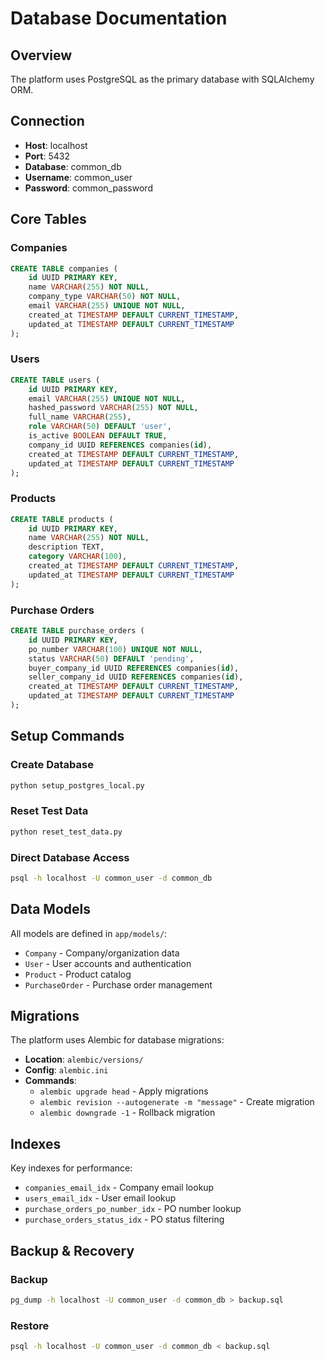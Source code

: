 # Database Documentation

## Overview
The platform uses PostgreSQL as the primary database with SQLAlchemy ORM.

## Connection
- **Host**: localhost
- **Port**: 5432
- **Database**: common_db
- **Username**: common_user
- **Password**: common_password

## Core Tables

### Companies
```sql
CREATE TABLE companies (
    id UUID PRIMARY KEY,
    name VARCHAR(255) NOT NULL,
    company_type VARCHAR(50) NOT NULL,
    email VARCHAR(255) UNIQUE NOT NULL,
    created_at TIMESTAMP DEFAULT CURRENT_TIMESTAMP,
    updated_at TIMESTAMP DEFAULT CURRENT_TIMESTAMP
);
```

### Users
```sql
CREATE TABLE users (
    id UUID PRIMARY KEY,
    email VARCHAR(255) UNIQUE NOT NULL,
    hashed_password VARCHAR(255) NOT NULL,
    full_name VARCHAR(255),
    role VARCHAR(50) DEFAULT 'user',
    is_active BOOLEAN DEFAULT TRUE,
    company_id UUID REFERENCES companies(id),
    created_at TIMESTAMP DEFAULT CURRENT_TIMESTAMP,
    updated_at TIMESTAMP DEFAULT CURRENT_TIMESTAMP
);
```

### Products
```sql
CREATE TABLE products (
    id UUID PRIMARY KEY,
    name VARCHAR(255) NOT NULL,
    description TEXT,
    category VARCHAR(100),
    created_at TIMESTAMP DEFAULT CURRENT_TIMESTAMP,
    updated_at TIMESTAMP DEFAULT CURRENT_TIMESTAMP
);
```

### Purchase Orders
```sql
CREATE TABLE purchase_orders (
    id UUID PRIMARY KEY,
    po_number VARCHAR(100) UNIQUE NOT NULL,
    status VARCHAR(50) DEFAULT 'pending',
    buyer_company_id UUID REFERENCES companies(id),
    seller_company_id UUID REFERENCES companies(id),
    created_at TIMESTAMP DEFAULT CURRENT_TIMESTAMP,
    updated_at TIMESTAMP DEFAULT CURRENT_TIMESTAMP
);
```

## Setup Commands

### Create Database
```bash
python setup_postgres_local.py
```

### Reset Test Data
```bash
python reset_test_data.py
```

### Direct Database Access
```bash
psql -h localhost -U common_user -d common_db
```

## Data Models

All models are defined in `app/models/`:
- `Company` - Company/organization data
- `User` - User accounts and authentication
- `Product` - Product catalog
- `PurchaseOrder` - Purchase order management

## Migrations

The platform uses Alembic for database migrations:
- **Location**: `alembic/versions/`
- **Config**: `alembic.ini`
- **Commands**:
  - `alembic upgrade head` - Apply migrations
  - `alembic revision --autogenerate -m "message"` - Create migration
  - `alembic downgrade -1` - Rollback migration

## Indexes

Key indexes for performance:
- `companies_email_idx` - Company email lookup
- `users_email_idx` - User email lookup
- `purchase_orders_po_number_idx` - PO number lookup
- `purchase_orders_status_idx` - PO status filtering

## Backup & Recovery

### Backup
```bash
pg_dump -h localhost -U common_user -d common_db > backup.sql
```

### Restore
```bash
psql -h localhost -U common_user -d common_db < backup.sql
```

